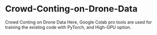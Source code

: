 # Crowd-Conting-on-Drone-Data
Crowd Conting on Drone Data 
Here, Google Colab pro tools are used for training the existing code with PyTorch, and High-GPU option. 

